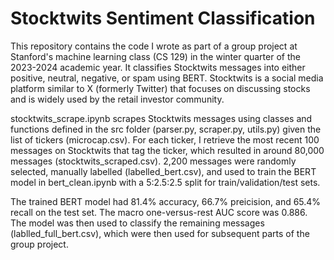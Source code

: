 # Stocktwits Sentiment Classification
This repository contains the code I wrote as part of a group project at Stanford's machine learning class (CS 129) in the winter quarter of the 2023-2024 academic year.
It classifies Stocktwits messages into either positive, neutral, negative, or spam using BERT.
Stocktwits is a social media platform similar to X (formerly Twitter) that focuses on discussing stocks and is widely used by the retail investor community.

stocktwits_scrape.ipynb scrapes Stocktwits messages using classes and functions defined in the src folder (parser.py, scraper.py, utils.py) given the list of tickers (microcap.csv).
For each ticker, I retrieve the most recent 100 messages on Stocktwits that tag the ticker, which resulted in around 80,000 messages (stocktwits_scraped.csv).
2,200 messages were randomly selected, manually labelled (labelled_bert.csv), and used to train the BERT model in bert_clean.ipynb with a 5:2.5:2.5 split for train/validation/test sets.

The trained BERT model had 81.4% accuracy, 66.7% preicision, and 65.4% recall on the test set.
The macro one-versus-rest AUC score was 0.886.
The model was then used to classify the remaining messages (lablled_full_bert.csv), which were then used for subsequent parts of the group project.
